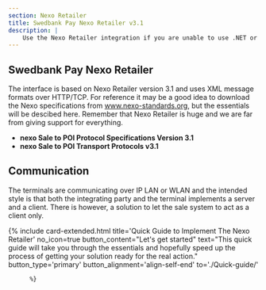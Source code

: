 ```yaml
---
section: Nexo Retailer
title: Swedbank Pay Nexo Retailer v3.1
description: |
    Use the Nexo Retailer integration if you are unable to use .NET or Java SDK. This interface requires a greater effort for both users and Swedbank Pay.
---
```


## Swedbank Pay Nexo Retailer

The interface is based on Nexo Retailer version 3.1 and uses XML message formats over HTTP/TCP.
For reference it may be a good idea to download the Nexo specifications from www.nexo-standards.org, but the essentials will be descibed here.
Remember that Nexo Retailer is huge and we are far from giving support for everything.

*   **nexo Sale to POI Protocol Specifications Version 3.1**
*   **nexo Sale to POI Transport Protocols v3.1**

## Communication

The terminals are communicating over IP LAN or WLAN and the intended style is
that both the integrating party and the terminal implements a server and a client.
There is however, a solution to let the sale system to act as a client only.

{% include card-extended.html
          title='Quick Guide to Implement The Nexo Retailer'
          no_icon=true
          button_content="Let's get started"
          text="This quick guide will take you through the essentials and hopefully speed up the process of getting your solution ready for the real action."
          button_type='primary'
          button_alignment='align-self-end'
          to='./Quick-guide/'

          %}
